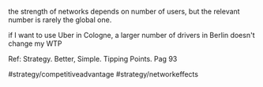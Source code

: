 the strength of networks depends on number of users, but the relevant number is rarely the global one.

if I want to use Uber in Cologne, a larger number of drivers in Berlin doesn't change my WTP

Ref:  Strategy. Better, Simple. Tipping Points. Pag 93

#strategy/competitiveadvantage
#strategy/networkeffects